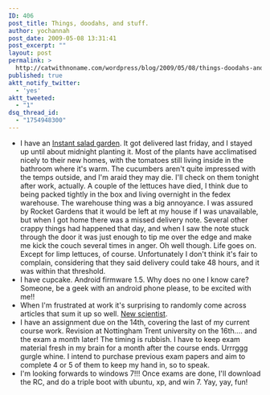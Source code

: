 ```yaml
---
ID: 406
post_title: Things, doodahs, and stuff.
author: yochannah
post_date: 2009-05-08 13:31:41
post_excerpt: ""
layout: post
permalink: >
  http://catwithnoname.com/wordpress/blog/2009/05/08/things-doodahs-and-stuff/
published: true
aktt_notify_twitter:
  - 'yes'
aktt_tweeted:
  - "1"
dsq_thread_id:
  - "1754948300"
---
```

<ul>
<li>I have an <a href="http://www.rocketgardens.co.uk/showdetails.asp?id=102">Instant salad garden</a>. It got delivered last friday, and I stayed up until about midnight planting it.  Most of the plants have acclimatised nicely to their new homes, with the tomatoes still living inside in the bathroom where it's warm. The cucumbers aren't quite impressed with the temps outside, and I'm araid they may die. I'll check on them tonight after work, actually. A couple of the lettuces have died, I think due to being packed tightly in the box and living overnight in the fedex warehouse. The warehouse thing was a big annoyance. I was assured by Rocket Gardens that it would be left at my house if I was unavailable, but when I got home there was a missed delivery note. Several other crappy things had happened that day, and when I saw the note stuck through the door it was just enough to tip me over the edge and make me kick the couch several times in anger. Oh well though. Life goes on. Except for limp lettuces, of course. Unfortunately I don't think it's fair to complain, considering that they said delivery could take 48 hours, and it was within that threshold.</li>
<li>
I have cupcake. Android firmware 1.5. Why does no one I know care? Someone, be a geek with an android phone please, to be excited with me!!
</li>

<li>
When I'm frustrated at work it's surprising to randomly come across articles that sum it up so well. <a href="http://www.newscientist.com/article/mg20227072.500-embrace-your-inner-grouch.html">New scientist</a>. 
</li>

<li>
I have an assignment due on the 14th, covering the last of my current course work. Revision at Nottingham Trent university on the 16th.... and the exam a month later! The timing is rubbish. I have to keep exam material fresh in my brain for a month after the course ends. Urrrggg gurgle whine. I intend to purchase previous exam papers and aim to complete 4 or 5 of them to keep my hand in, so to speak.
</li>

<li>I'm looking forwards to windows 7!!! Once exams are done, I'll download the RC, and do a triple boot with ubuntu, xp, and win 7. Yay, yay, fun!</li>
</ul>